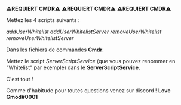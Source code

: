 **⚠REQUIERT CMDR⚠**
**⚠REQUIERT CMDR⚠**
**⚠REQUIERT CMDR⚠**

Mettez les 4 scripts suivants :

*addUserWhitelist*
*addUserWhitelistServer*
*removeUserWhitelist*
*removeUserWhitelistServer*

Dans les fichiers de commandes **Cmdr**.

Mettez le script *ServerScriptService* (que vous pouvez renommer en "Whitelist" par exemple) dans le **ServerScriptService**.

C'est tout !

Comme d'habitude pour toutes questions venez sur discord ! **Love Gmod#0001**
